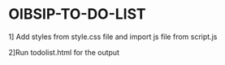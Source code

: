 # OIBSIP-TO-DO-LIST




1] Add styles from style.css file and import js file from script.js

2]Run todolist.html for the output 
